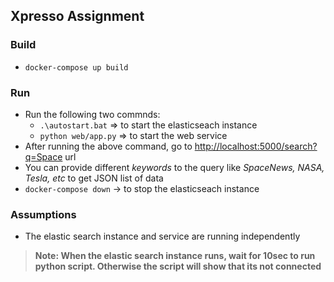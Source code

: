 ## Xpresso Assignment

### Build
- `docker-compose up build`

### Run
- Run the following two commnds:
    - `.\autostart.bat` => to start the elasticseach instance
    - `python web/app.py` => to start the web service
- After running the above command, go to [http://localhost:5000/search?q=Space]("http://localhost:5000/search?q=Space") url
- You can provide different *keywords* to the query like *SpaceNews, NASA, Tesla, etc* to get JSON list of data
- `docker-compose down` -> to stop the elasticseach instance

### Assumptions
- The elastic search instance and service are running independently

> **Note: When the elastic search instance runs, wait for 10sec to run python script. Otherwise the script will show that its not connected**